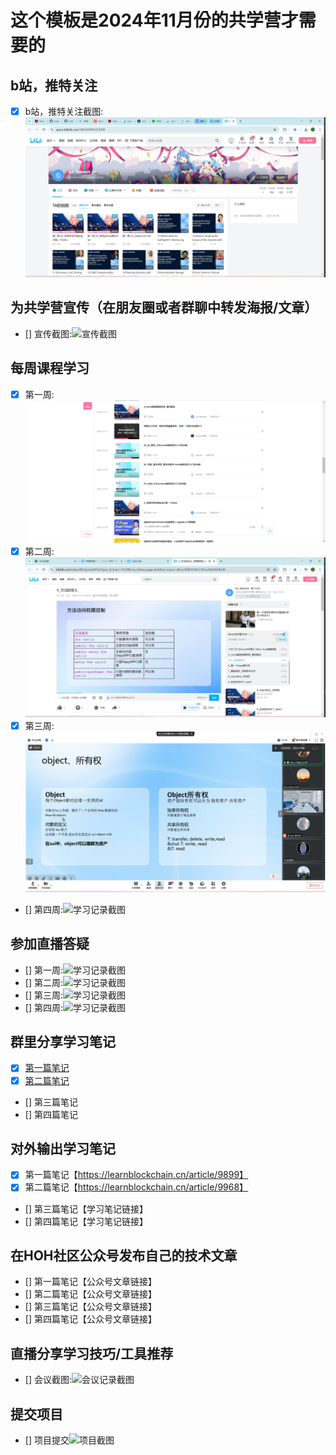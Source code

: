 # 这个模板是2024年11月份的共学营才需要的

## b站，推特关注

- [x] b站，推特关注截图: ![关注截图](./images/bilibili_guanzhu.png)

## 为共学营宣传（在朋友圈或者群聊中转发海报/文章）

- [] 宣传截图:![宣传截图](./images/你的图片地址)

## 每周课程学习

- [x] 第一周:![学习记录截图](./images/第一周学习记录.png)
- [x] 第二周:![学习记录截图](./images/第二周学习截图.png)
- [x] 第三周:![学习记录截图](./images/第三周直播学习.png)
- [] 第四周:![学习记录截图](./images/你的图片地址)

## 参加直播答疑

- [] 第一周:![学习记录截图](./images/你的图片地址)
- [] 第二周:![学习记录截图](./images/你的图片地址)
- [] 第三周:![学习记录截图](./images/你的图片地址)
- [] 第四周:![学习记录截图](./images/你的图片地址)

## 群里分享学习笔记

- [x] [第一篇笔记](../notes/task4/readme.md)
- [x] [第二篇笔记](../notes/taskt/readme.md)
- [] 第三篇笔记
- [] 第四篇笔记

## 对外输出学习笔记

- [x] 第一篇笔记【https://learnblockchain.cn/article/9899】
- [x] 第二篇笔记【https://learnblockchain.cn/article/9968】
- [] 第三篇笔记【学习笔记链接】
- [] 第四篇笔记【学习笔记链接】

## 在HOH社区公众号发布自己的技术文章

- [] 第一篇笔记【公众号文章链接】
- [] 第二篇笔记【公众号文章链接】
- [] 第三篇笔记【公众号文章链接】
- [] 第四篇笔记【公众号文章链接】

## 直播分享学习技巧/工具推荐

- [] 会议截图:![会议记录截图](./images/你的图片地址)

## 提交项目

- [] 项目提交![项目截图](./images/你的图片地址)


